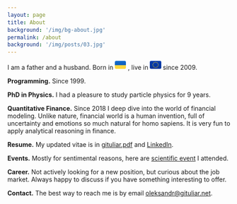 ```yaml
---
layout: page
title: About
background: '/img/bg-about.jpg'
permalink: /about
background: '/img/posts/03.jpg'
---
```


I am a father and a husband. Born in
 <img src="/img/flags/UA.svg" height="18px" style="position: relative; top: -2px; border-radius: 3px;"/>
, live in
 <img src="/img/flags/EU.svg" height="18px" style="position: relative; top: -2px; border-radius: 3px;"/>
 since 2009.

__Programming.__ Since 1999.

__PhD in Physics.__ I had a pleasure to study particle physics for 9 years.

__Quantitative Finance.__ Since 2018 I deep dive into the world of financial modeling. Unlike
nature, financial world is a human invention, full of uncertainty and emotions so much natural for
homo sapiens. It is very fun to apply analytical reasoning in finance.

__Resume.__ My updated vitae is in [gituliar.pdf](gituliar.pdf) and [LinkedIn](https://www.linkedin.com/in/gituliar/).

__Events.__ Mostly for sentimental reasons, here are [scientific event](/events) I attended.

__Career.__ Not actively looking for a new position, but curious about the job market. Always happy to discuss
if you have something interesting to offer.

__Contact.__ The best way to reach me is by email <oleksandr@gituliar.net>.
